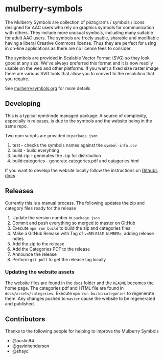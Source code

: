# mulberry-symbols

The Mulberry Symbols are collection of pictograms / symbols / icons designed for AAC users who rely on graphics symbols for communication with others. They include more unusual symbols, including many suitable for adult AAC users. The symbols are freely usable, sharable and modifiable having a liberal Creative Commons license. Thus they are perfect for using in on-line applications as there are no license fees to consider.

The symbols are provided in Scalable Vector Format (SVG) so they look good at any size. We've always preferred this format and it is now readily usable on the web and other platforms. If you want a fixed size raster image there are various SVG tools that allow you to convert to the resolution that you require.

See [mulberrysymbols.org](https://mulberrysymbols.org) for more details

## Developing

This is a typical npm/node managed package. A source of complexity, especially in releases, is due to the symbols and the website being in the same repo.

Two npm scripts are provided in `package.json`

1. test - checks the symbols names against the `symbol-info.csv`
1. build - build everyhting
1. build:zip - generates the .zip for distribution
1. build:categories - generate categories.pdf and catagories.html

If you want to develop the website locally follow the instructions on [Githubs docs](https://help.github.com/articles/setting-up-your-github-pages-site-locally-with-jekyll/)

## Releases

Currently this is a manual process. The following updates the zip and category files ready for the release

1. Update the version number in `package.json`
1. Commit and push everything so merged to master on GitHub
1. Execute `npm run build` to build the zip and categories files
1. Make a GitHub Release with Tag of `v<RELEASE NUMBER>`, adding release notes
1. Add the zip to the release
1. Add the Categories PDF to the release
1. Announce the release
1. Perform `git pull` to get the release tag locally

### Updating the website assets

The website files are found in the `docs` folder and the `README` becomes the home page.
The categories pdf and HTML file are found in `docs/assets/categories`. Execute `npm run build:categories` to regenerate them.
Any changes pushed to `master` cause the website to be regenerated and published.

## Contributors

Thanks to the following people for helping to improve the Mulberry Symbols

- @austin94
- @gavinhenderson
- @shayc
